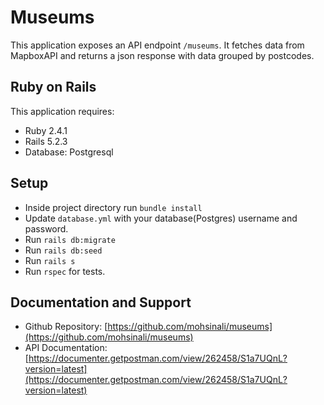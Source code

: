 Museums
================

This application exposes an API endpoint `/museums`. It fetches data from MapboxAPI and returns a json response with data grouped by postcodes.

Ruby on Rails
-------------

This application requires:

- Ruby 2.4.1
- Rails 5.2.3
- Database: Postgresql


Setup
---------------
- Inside project directory run `bundle install`
- Update `database.yml` with your database(Postgres) username and password.
- Run `rails db:migrate`
- Run `rails db:seed`
- Run `rails s`
- Run `rspec` for tests.

Documentation and Support
-------------------------
- Github Repository: [https://github.com/mohsinali/museums](https://github.com/mohsinali/museums)
- API Documentation: [https://documenter.getpostman.com/view/262458/S1a7UQnL?version=latest](https://documenter.getpostman.com/view/262458/S1a7UQnL?version=latest)


